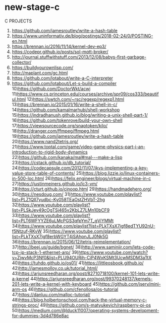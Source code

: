 # new-stage-c
C PROJECTS 
1) https://github.com/jamesroutley/write-a-hash-table
2) https://www.uninformativ.de/blog/postings/2018-02-24/0/POSTING-en.html
3) https://brennan.io/2016/11/14/kernel-dev-ep3/
4) https://codepr.github.io/posts/sol-mqtt-broker/
5) http://journal.stuffwithstuff.com/2013/12/08/babys-first-garbage-collector/
6) https://buildyourownlisp.com/
7) http://maplant.com/gc.html
8) https://github.com/lotabout/write-a-C-interpreter
9) https://github.com/lotabout/Let-s-build-a-compiler
10)https://github.com/DoctorWkt/acwj
11)https://www.cs.princeton.edu/courses/archive/spr09/cos333/beautiful.html
12)https://swtch.com/~rsc/regexp/regexp1.html
13)https://brennan.io/2015/01/16/write-a-shell-in-c/
14)https://github.com/kamalmarhubi/shell-workshop
15)https://indradhanush.github.io/blog/writing-a-unix-shell-part-1/
16)https://github.com/tokenrove/build-your-own-shell
17)https://viewsourcecode.org/snaptoken/kilo/
18)http://dranger.com/ffmpeg/ffmpeg.html
19)https://github.com/jamesroutley/write-a-hash-table
20)https://www.nand2tetris.org/
21)https://www.toptal.com/game/video-game-physics-part-i-an-introduction-to-rigid-body-dynamics
22)https://github.com/kanaka/mal#mal---make-a-lisp
23)https://cstack.github.io/db_tutorial/
24)https://codecapsule.com/2012/11/07/ikvs-implementing-a-key-value-store-table-of-contents/
25)https://blog.lizzie.io/linux-containers-in-500-loc.html
26)https://felix.engineer/blogs/virtual-machine-in-c
27)https://justinmeiners.github.io/lc3-vm/
28)https://cturt.github.io/cinoop.html
29)https://handmadehero.org/
30)https://nesdoug.com/
31)https://www.youtube.com/playlist?list=PLZ1QII7yudbc-Ky058TEaOstZHVbT-2hg
32)https://www.youtube.com/playlist?list=PLSkJey49cOgTSj465v2KbLZ7LMn10bCF9
33)https://www.youtube.com/playlist?list=PLT6WFYYZE6uLMcPGS3qfpYm7T_gViYMMt
34)https://www.youtube.com/playlist?list=PLkTXsX7igf8edTYU92nU-f5Ntzuf-RKvW
35)https://www.youtube.com/playlist?list=PLkTXsX7igf8erbWGYT4iSAhpnJLJ0Nk5G
36)https://brennan.io/2015/06/12/tetris-reimplementation/
37)http://beej.us/guide/bgnet/
38)http://www.saminiir.com/lets-code-tcp-ip-stack-1-ethernet-arp/
39)https://www.youtube.com/watch?v=ZjwvMcP3Nf0&list=PLU94OURih-CiP4WxKSMt3UcwMSDM3aTtX
40)https://tuhdo.github.io/os01/
41)https://littleosbook.github.io/
42)http://jamesmolloy.co.uk/tutorial_html/
43)https://arjunsreedharan.org/post/82710718100/kernel-101-lets-write-a-kernel
44)https://arjunsreedharan.org/post/99370248137/kernels-201-lets-write-a-kernel-with-keyboard
45)https://github.com/jserv/mini-arm-os
46)https://github.com/cfenollosa/os-tutorial
47)https://danluu.com/malloc-tutorial/
48)https://blog.holbertonschool.com/hack-the-virtual-memory-c-strings-proc/
49)https://github.com/s-matyukevich/raspberry-pi-os
50)https://medium.com/@lduck11007/operating-systems-development-for-dummies-3d4d786e8ac
